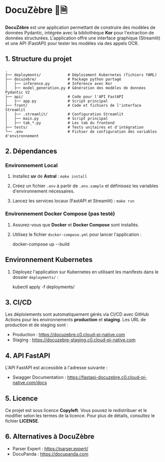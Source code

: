 # DocuZèbre 🦓🗎

**DocuZèbre** est une application permettant de construire des modèles de données Pydantic, intégrée avec la bibliothèque **Kor** pour l'extraction de données structurées. L'application offre une interface graphique (Streamlit) et une API (FastAPI) pour tester les modèles via des appels OCR.

## 1. Structure du projet

``` plaintext
.
├── deployments/            # Déploiement Kubernetes (fichiers YAML)
├── docuzebre/              # Package python partagé
│   ├── inference.py        # Inférence avec Kor
│   ├── model_generation.py # Génération des modèles de données Pydantic V2
├── api/                    # Code pour l'API FastAPI
│   ├── app.py              # Script principal
├── front/                  # Code et fichiers de l'interface Streamlit
│   ├── .streamlit/         # Configuration Streamlit
│   ├── main.py             # Script principal
│   ├── tab_*.py            # Les tab du frontend
├── tests/                  # Tests unitaires et d'intégration
└── .env                    # Fichier de configuration des variables d'environnement
```

## 2. Dépendances

### Environnement Local

1.  Installez **uv** de **Astral** : `make install`

2.  Créez un fichier `.env` à partir de `.env.sample` et définissez les variables d'environnement nécessaires.

3.  Lancez les services locaux (FastAPI et Streamlit) : `make run`

### Environnement Docker Compose (pas testé)

1.  Assurez-vous que **Docker** et **Docker Compose** sont installés.

2.  Utilisez le fichier `docker-compose.yml` pour lancer l'application :

    docker-compose up --build

## Environnement Kubernetes

1.  Déployez l'application sur Kubernetes en utilisant les manifests dans le dossier `deployments/` :

    kubectl apply -f deployments/

## 3. CI/CD

Les déploiements sont automatiquement gérés via CI/CD avec GitHub Actions pour les environnements **production** et **staging**. Les URL de production et de staging sont :

-   Production : https://docuzebre.c0.cloud-pi-native.com
-   Staging : https://docuzebre-staging.c0.cloud-pi-native.com

## 4. API FastAPI

L'API FastAPI est accessible à l'adresse suivante :

-   Swagger Documentation : https://fastapi-docuzebre.c0.cloud-pi-native.com/docs

## 5. Licence

Ce projet est sous licence **Copyleft**. Vous pouvez le redistribuer et le modifier selon les termes de la licence. Pour plus de détails, consultez le fichier **LICENSE**.

## 6. Alternatives à DocuZèbre

-   Parser Expert : https://parser.expert/
-   DocuPanda : https://docupanda.com